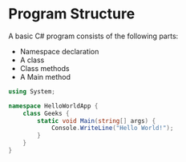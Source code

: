 # Program Structure

A basic C# program consists of the following parts:

* Namespace declaration
* A class
* Class methods
* A Main method

```csharp
using System;

namespace HelloWorldApp {
    class Geeks {
        static void Main(string[] args) {
            Console.WriteLine("Hello World!");
        }
    }
}